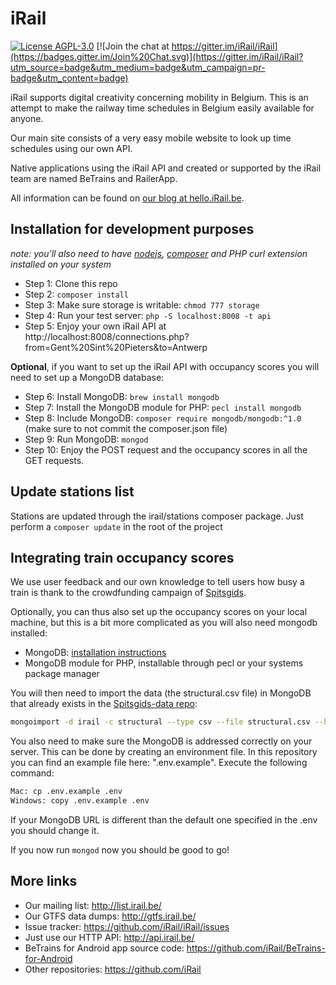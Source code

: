 # iRail

[![License AGPL-3.0](https://img.shields.io/badge/license-AGPL--3.0-brightgreen.svg)](http://www.gnu.org/licenses/agpl-3.0.html) [![Join the chat at https://gitter.im/iRail/iRail](https://badges.gitter.im/Join%20Chat.svg)](https://gitter.im/iRail/iRail?utm_source=badge&utm_medium=badge&utm_campaign=pr-badge&utm_content=badge)

iRail supports digital creativity concerning mobility in Belgium. This is an attempt to make the railway time schedules in Belgium easily available for anyone. 

Our main site consists of a very easy mobile website to look up time schedules using our own API.

Native applications using the iRail API and created or supported by the iRail team are named BeTrains and RailerApp.

All information can be found on [our blog at hello.iRail.be](http://hello.irail.be/).

## Installation for development purposes ##

_note: you'll also need to have [nodejs](https://nodejs.org), [composer](http://getcomposer.org) and PHP curl extension installed on your system_

 * Step 1: Clone this repo
 * Step 2: `composer install`
 * Step 3: Make sure storage is writable: `chmod 777 storage`
 * Step 4: Run your test server: `php -S localhost:8008 -t api`
 * Step 5: Enjoy your own iRail API at http://localhost:8008/connections.php?from=Gent%20Sint%20Pieters&to=Antwerp

**Optional**, if you want to set up the iRail API with occupancy scores you will need to set up a MongoDB database:

 * Step 6: Install MongoDB: `brew install mongodb`
 * Step 7: Install the MongoDB module for PHP: `pecl install mongodb`
 * Step 8: Include MongoDB: `composer require mongodb/mongodb:^1.0` (make sure to not commit the composer.json file)
 * Step 9: Run MongoDB: `mongod`
 * Step 10: Enjoy the POST request and the occupancy scores in all the GET requests.

## Update stations list ##

Stations are updated through the irail/stations composer package. Just perform a `composer update` in the root of the project

## Integrating train occupancy scores ##

We use user feedback and our own knowledge to tell users how busy a train is thank to the crowdfunding campaign of [Spitsgids](https://spitsgids.be).

Optionally, you can thus also set up the occupancy scores on your local machine, but this is a bit more complicated as you will also need mongodb installed:

 * MongoDB: [installation instructions](https://www.mongodb.com/download-center?jmp=nav#community)
 * MongoDB module for PHP, installable through pecl or your systems package manager

You will then need to import the data (the structural.csv file) in MongoDB that already exists in the [Spitsgids-data repo](https://github.com/osoc16/Spitsgids-data):

```bash
mongoimport -d irail -c structural --type csv --file structural.csv --headerline
```

You also need to make sure the MongoDB is addressed correctly on your server. This can be done by creating an environment file. In this repository you can find an example file here: ".env.example".
Execute the following command:

```bash
Mac: cp .env.example .env
Windows: copy .env.example .env
```

If your MongoDB URL is different than the default one specified in the .env you should change it.

If you now run `mongod` now you should be good to go!

## More links ##

 * Our mailing list: http://list.irail.be/
 * Our GTFS data dumps: http://gtfs.irail.be/
 * Issue tracker: https://github.com/iRail/iRail/issues
 * Just use our HTTP API: http://api.irail.be/
 * BeTrains for Android app source code: https://github.com/iRail/BeTrains-for-Android
 * Other repositories: https://github.com/iRail

